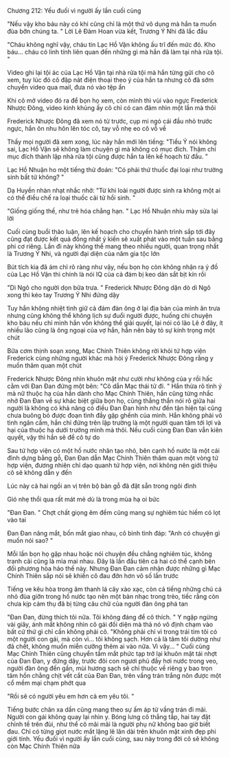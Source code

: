 




Chương 212: Yếu đuối vì người ấy lần cuối cùng


"Nếu vậy kho báu này có khi cũng chỉ là một thứ vô dụng mà hắn ta muốn đùa bỡn chúng ta. " Lời Lê Đàm Hoan vừa kết, Trương Ý Nhi đã lắc đầu

"Cháu không nghĩ vậy, cháu tin Lạc Hồ Vận không ấu trĩ đến mức đó. Kho báu... cháu có linh tính liên quan đến những gì mà hắn đã làm tại nhà rửa tội. "

Video ghi lại tội ác của Lạc Hồ Vận tại nhà rửa tội mà hắn từng gửi cho cô xem, tuy lúc đó cô đập nát điện thoại theo ý của hắn ta nhưng cô đã sớm chuyển video qua mail, đưa nó vào tệp ẩn

Khi cô mở video đó ra để bọn họ xem, còn mình thì vùi vào ngực Frederick Nhược Đông, video kinh khủng ấy cô chỉ có can đảm nhìn một lần mà thôi

Frederick Nhược Đông đã xem nó từ trước, cụp mi ngó cái đầu nhỏ trước ngực, hắn ôn nhu hôn lên tóc cô, tay vỗ nhẹ eo cô vỗ về

Thấy mọi người đã xem xong, lúc này hắn mới lên tiếng: "Tiểu Ý nói không sai, Lạc Hồ Vận sẽ không làm chuyện gì mà không có mục đích. Thậm chí mục đích thành lập nhà rửa tội cũng được hắn ta lên kế hoạch từ đầu. "

Lạc Hồ Nhuận ho một tiếng thử đoán: "Có phải thứ thuốc đại loại như trường sinh bất tử không? "

Dạ Huyền nhàn nhạt nhắc nhở: "Từ khi loài người được sinh ra không một ai có thể điều chế ra loại thuốc cải tử hồi sinh. "

"Giống giống thế, như trẻ hóa chẳng hạn. " Lạc Hồ Nhuận nhíu mày sửa lại lời

Cuối cùng buổi thảo luận, lên kế hoạch cho chuyến hành trình sắp tới đây cũng đạt được kết quả đồng nhất ý kiến sẽ xuất phát vào một tuần sau bằng phi cơ riêng. Lần đi này không thể mang theo nhiều người, quan trọng nhất là Trương Ý Nhi, và người đại diện của năm gia tộc lớn

Bút tích kia đã ám chỉ rõ ràng như vậy, nếu bọn họ còn không nhận ra ý đồ của Lạc Hồ Vận thì chính là nói IQ của cả đám bị keo dán sắt bịt kín rồi

"Dì Ngô cho người dọn bữa trưa. " Frederick Nhược Đông dặn dò dì Ngô xong thì kéo tay Trương Ý Nhi đứng dậy

Tuy hắn không nhiệt tình giữ cả đám đàn ông ở lại địa bàn của mình ăn trưa nhưng cũng không thể không lịch sự đuổi người được, huống chi chuyện kho báu nếu chỉ mình hắn vốn không thể giải quyết, lại nói có lão Lê ở đây, ít nhiều lão cũng là ông ngoại của vợ hắn, hắn nên bày tỏ sự kính trọng một chút

Bữa cơm thịnh soạn xong, Mạc Chính Thiên không rời khỏi tứ hợp viện Frederick cùng những người khác mà hỏi ý Frederick Nhược Đông rằng y muốn thăm quan một chút

Frederick Nhược Đông nhìn khuôn mặt như cười như không của y rồi hấc cằm với Đan Đan đứng một bên: "Cô dẫn Mạc thái tử đi. " Hắn thừa rõ tình ý mà nữ thuộc hạ của hắn dành cho Mạc Chính Thiên, hắn cũng từng nhắc nhở Đan Đan về sự khác biệt giữa bọn họ, cũng thẳng thắn nói rõ giữa hai người là không có khả năng có điều Đan Đan hình như đến tận hiện tại cũng chưa buông bỏ được đoạn tình đầy gập ghềnh của mình. Hắn không phải vô tình ngăn cấm, hắn chỉ đứng trên lập trường là một người quan tâm tới lợi và hại của thuộc hạ dưới trướng mình mà thôi. Nếu cuối cùng Đan Đan vẫn kiên quyết, vậy thì hắn sẽ để cô tự do

Sau tứ hợp viện có một hồ nước nhân tạo nhỏ, bên cạnh hồ nước là một cái đình dựng bằng gỗ, Đan Đan dẫn Mạc Chính Thiên thăm quan một vòng tứ hợp viện, đương nhiên chỉ dạo quanh tứ hợp viện, nơi không nên giới thiệu cô sẽ không dẫn y đến

Lúc này cả hai ngồi an vị trên bộ bàn gỗ đã đặt sẵn trong ngôi đình

Gió nhẹ thổi qua rất mát mẻ dù là trong mùa hạ oi bức

"Đan Đan. " Chợt chất giọng êm đềm cũng mang sự nghiêm túc hiếm có lọt vào tai

Đan Đan nâng mắt, bốn mắt giao nhau, cô bình tình đáp: "Anh có chuyện gì muốn nói sao? "

Mỗi lần bọn họ gặp nhau hoặc nói chuyện đều chẳng nghiêm túc, không tranh cãi cũng là mỉa mai nhau. Đây là lần đầu tiên cả hai có thể cạnh bên đối phương hòa hảo thế này. Nhưng Đan Đan cảm nhận được những gì Mạc Chính Thiên sắp nói sẽ khiến cô đau đớn hơn vô số lần trước

Tiếng ve kêu hòa trong âm thanh lá cây xào xạc, còn cả tiếng những chú cá nhỏ đùa giỡn trong hồ nước tạo nên một bản nhạc trong trẻo, tiếc rằng còn chưa kịp cảm thụ đã bị từng câu chữ của người đàn ông phá tan

"Đan Đan, đừng thích tôi nữa. Tôi không đáng để cô thích. " Y ngập ngừng vài giây, ánh mắt không nhìn cô gái đối diện mà thả nó vô định chạm vào bất cứ thứ gì chỉ cần không phải cô. "Không phải chỉ vì trong trái tim tôi có một người con gái, mà còn vì... tôi không sạch. Hơn cả là tâm tôi dường như đã chết, không muốn miễn cưỡng thêm ai vào nữa. Vì vậy... " Cuối cùng Mạc Chính Thiên cũng chuyển tầm mắt phức tạp trở lại khuôn mặt tái nhợt của Đan Đan, y đứng dậy, trước đôi con ngươi phủ đầy hơi nước trong veo, người đàn ông đến gần, mùi hương sạch sẽ chỉ thuộc về riêng y bao trọn tâm hồn chằng chịt vết cắt của Đan Đan, trên vầng trán trắng nõn được một cổ mềm mại chạm phớt qua

"Rồi sẽ có người yêu em hơn cả em yêu tôi. "

Tiếng bước chân xa dần cũng mang theo sự ấm áp từ vầng trán đi mãi. Người con gái không quay lại nhìn y. Bóng lưng cô thẳng tắp, hai tay đặt chỉnh tề trên đùi, như thể cô mãi mãi là người phụ nữ không bao giờ biết đau. Chỉ có từng giọt nước mắt lặng lẽ lăn dài trên khuôn mặt xinh đẹp phi giới tính. Yếu đuối vì người ấy lần cuối cùng, sau này trong đời cô sẽ không còn Mạc Chính Thiên nữa




